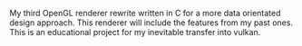 My third OpenGL renderer rewrite written in C for a more data orientated design approach. This renderer will include the features from my past ones. 
This is an educational project for my inevitable transfer into vulkan.
